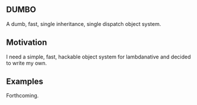 DUMBO
-----

A dumb, fast, single inheritance, single dispatch object system.

Motivation
----------

I need a simple, fast, hackable object system for lambdanative and decided to write my own.

Examples
--------

Forthcoming.